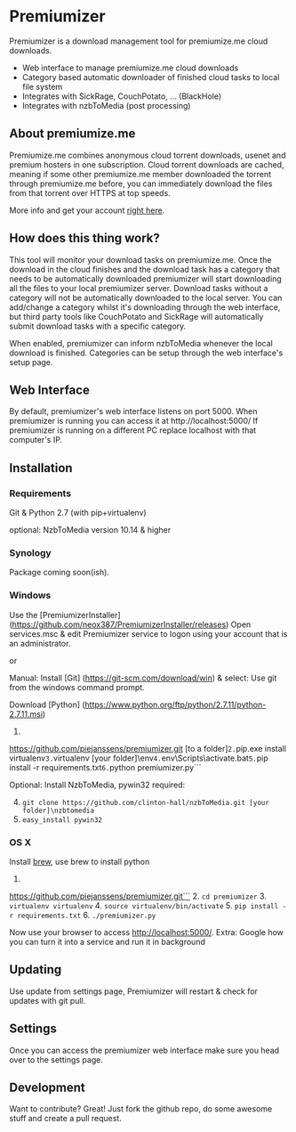 # Premiumizer

Premiumizer is a download management tool for premiumize.me cloud downloads.

  - Web interface to manage premiumize.me cloud downloads
  - Category based automatic downloader of finished cloud tasks to local file system
  - Integrates with SickRage, CouchPotato, ... (BlackHole)
  - Integrates with nzbToMedia (post processing)

## About premiumize.me
Premiumize.me combines anonymous cloud torrent downloads, usenet and premium hosters in one subscription. Cloud torrent downloads are cached, meaning if some other premiumize.me member downloaded the torrent through premiumize.me before, you can immediately download the files from that torrent over HTTPS at top speeds.

More info and get your account [right here](https://www.premiumize.me/ref/198754075).

## How does this thing work?
This tool will monitor your download tasks on premiumize.me.
Once the download in the cloud finishes and the download task has a category that needs to be automatically downloaded premiumizer will start downloading all the files to your local premiumizer server. Download tasks without a category will not be automatically downloaded to the local server. 
You can add/change a category whilst it's downloading through the web interface, but third party tools like CouchPotato and SickRage will automatically submit download tasks with a specific category. 

When enabled, premiumizer can inform nzbToMedia whenever the local download is finished.
Categories can be setup through the web interface's setup page.

## Web Interface
By default, premiumizer's web interface listens on port 5000.
When premiumizer is running you can access it at http://localhost:5000/ 
If premiumizer is running on a different PC replace localhost with that computer's IP.

## Installation

### Requirements
Git & Python 2.7 (with pip+virtualenv)

optional: NzbToMedia version 10.14 & higher


### Synology
Package coming soon(ish).

### Windows

Use the [PremiumizerInstaller] (https://github.com/neox387/PremiumizerInstaller/releases)
Open services.msc & edit Premiumizer service to logon using your account that is an administrator.

or

Manual:
Install [Git] (https://git-scm.com/download/win) &  select: Use git from the windows command prompt.

Download [Python] (https://www.python.org/ftp/python/2.7.11/python-2.7.11.msi)

1. ```git clone
https://github.com/piejanssens/premiumizer.git [to a folder]```
2. ```pip.exe install virtualenv```
3. ```virtualenv [your folder]\env```
4. ```env\Scripts\activate.bat```
5. ```pip install -r requirements.txt```
6. ```python premiumizer.py```

Optional:
Install NzbToMedia, pywin32 required:

4. ```git clone https://github.com/clinton-hall/nzbToMedia.git [your folder]\nzbtomedia```
5. ```easy_install pywin32```


### OS X
Install [brew](http://brew.sh/), use brew to install python

1. ```git clone
https://github.com/piejanssens/premiumizer.git```
2. ```cd premiumizer```
3. ```virtualenv virtualenv```
4. ```source virtualenv/bin/activate```
5. ```pip install -r requirements.txt```
6. ```./premiumizer.py```

Now use your browser to access [http://localhost:5000/](http://localhost:5000/).
Extra: Google how you can turn it into a service and run it in background

## Updating
Use update from settings page, Premiumizer will restart & check for updates with git pull.


## Settings
Once you can access the premiumizer web interface make sure you head over to the settings page.

## Development
Want to contribute? Great!
Just fork the github repo, do some awesome stuff and create a pull request.
